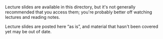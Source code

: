 Lecture slides are available in this directory, but it's not generally recommended that you access them; you're probably better off watching lectures and reading notes.

Lecture slides are posted here “as is”, and material that hasn't been covered yet may be out of date.
